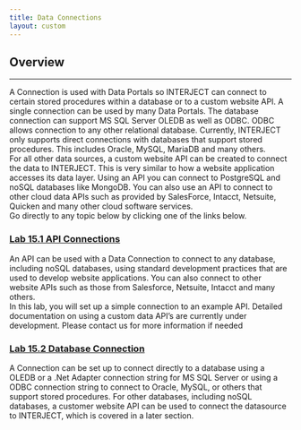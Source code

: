 ```yaml
---
title: Data Connections
layout: custom
---
```


##  **Overview**
---
A Connection is used with Data Portals so INTERJECT can connect to certain stored procedures within a database or to a custom website API. A single connection can be used by many Data Portals.  The database connection can support MS SQL Server OLEDB as well as ODBC. ODBC allows connection to any other relational database. Currently, INTERJECT only supports direct connections with databases that support stored procedures. This includes Oracle, MySQL, MariaDB and many others.   
For all other data sources, a custom website API can be created to connect the data to INTERJECT. This is very similar to how a website application accesses its data layer. Using an API you can connect to PostgreSQL and noSQL databases like MongoDB. You can also use an API to connect to other cloud data APIs such as provided by SalesForce, Intacct, Netsuite, Quicken and many other cloud software services.   
Go directly to any topic below by clicking one of the links below. 

###  [ Lab 15.1 API Connections ](/wPortal/Lab-15.1-API-Connections_324665359.html)

An API can be used with a Data Connection to connect to any database, including noSQL databases, using standard development practices that are used to develop website applications. You can also connect to other website APIs such as those from Salesforce, Netsuite, Intacct and many others.   
In this lab, you will set up a simple connection to an example API. Detailed documentation on using a custom data API’s are currently under development. Please contact us for more information if needed 

###  [ Lab 15.2 Database Connection ](/wPortal/Lab-15.2-Database-Connection_136249415.html)

A Connection can be set up to connect directly to a database using a OLEDB or a .Net Adapter connection string for MS SQL Server or using a ODBC connection string to connect to Oracle, MySQL, or others that support stored procedures. For other databases, including noSQL databases, a customer website API can be used to connect the datasource to INTERJECT, which is covered in a later section. 
